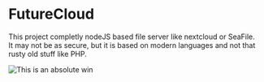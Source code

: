 # FutureCloud
This project completly nodeJS based file server like nextcloud or SeaFile.  
It may not be as secure, but it is based on modern languages and not that rusty old stuff like PHP.  
  
![This is an absolute win](https://media1.tenor.com/images/c4bb9246ba107ea847f4bb66b6e0a99c/tenor.gif?itemid=15135962)

